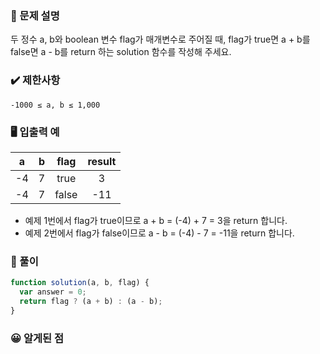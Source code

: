 ### 📝 문제 설명

두 정수 a, b와 boolean 변수 flag가 매개변수로 주어질 때, flag가 true면 a + b를 false면 a - b를 return 하는 solution 함수를 작성해 주세요.

### ✔️ 제한사항

`-1000 ≤ a, b ≤ 1,000`

### 🖥️ 입출력 예

|  a  |  b  | flag  | result |
| :-: | :-: | :---: | :----: |
| -4  |  7  | true  |   3    |
| -4  |  7  | false |  -11   |

- 예제 1번에서 flag가 true이므로 a + b = (-4) + 7 = 3을 return 합니다.
- 예제 2번에서 flag가 false이므로 a - b = (-4) - 7 = -11을 return 합니다.

### 🧐 풀이

```js
function solution(a, b, flag) {
  var answer = 0;
  return flag ? (a + b) : (a - b);
}
```

### 😀 알게된 점

